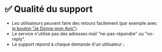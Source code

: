# ✅ Qualité du support

* Les utilisateurs peuvent faire des retours facilement (par exemple avec [le bouton "Je Donne mon Avis"](../aide-a-la-mise-en-application-des-standards/pourquoi-le-deploiement-dun-service-public-en-ligne-est-il-important/integrer-le-bouton-je-donne-mon-avis.md)).
* Le service n'utilise pas des adresses mail "ne-pas-répondre" ou "no-reply".
* Le support répond à chaque demande d'un utilisateur ;
